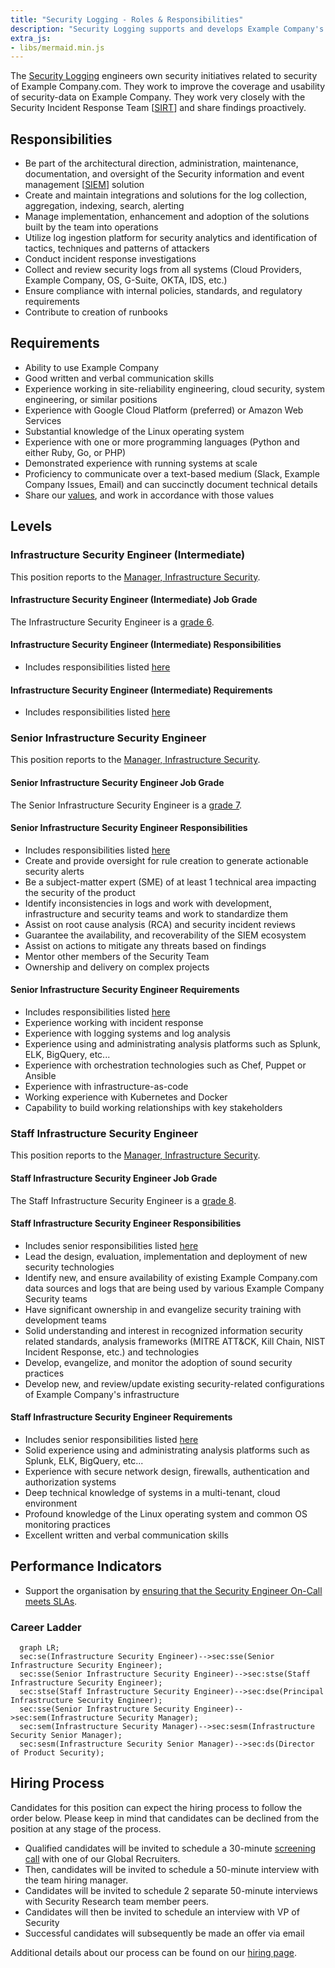 ```yaml
---
title: "Security Logging - Roles & Responsibilities"
description: "Security Logging supports and develops Example Company's security log ingestion platform."
extra_js:
- libs/mermaid.min.js
---
```


The [Security Logging](/handbook/security/) engineers own security initiatives related to security of Example Company.com.
They work to improve the coverage and usability of security-data on Example Company.
They work very closely with the Security Incident Response Team [[SIRT](/handbook/security/security-operations/sirt/)] and share findings proactively.

## Responsibilities

- Be part of the architectural direction, administration, maintenance, documentation, and oversight of the Security information and event management [[SIEM](https://en.wikipedia.org/wiki/Security_information_and_event_management)] solution
- Create and maintain integrations and solutions for the log collection, aggregation, indexing, search, alerting
- Manage implementation, enhancement and adoption of the solutions built by the team into operations
- Utilize log ingestion platform for security analytics and identification of tactics, techniques and patterns of attackers
- Conduct incident response investigations
- Collect and review security logs from all systems (Cloud Providers, Example Company, OS, G-Suite, OKTA, IDS, etc.)
- Ensure compliance with internal policies, standards, and regulatory requirements
- Contribute to creation of runbooks

## Requirements

- Ability to use Example Company
- Good written and verbal communication skills
- Experience working in site-reliability engineering, cloud security, system engineering, or similar positions
- Experience with Google Cloud Platform (preferred) or Amazon Web Services
- Substantial knowledge of the Linux operating system
- Experience with one or more programming languages (Python and either Ruby, Go, or PHP)
- Demonstrated experience with running systems at scale
- Proficiency to communicate over a text-based medium (Slack, Example Company Issues, Email) and can succinctly document technical details
- Share our [values](/handbook/values/), and work in accordance with those values

## Levels

### Infrastructure Security Engineer (Intermediate)

This position reports to the [Manager, Infrastructure Security](/job-families/security/infrastructure-security/#manager-infrastructure-security).

#### Infrastructure Security Engineer (Intermediate) Job Grade

The Infrastructure Security Engineer is a [grade 6](/handbook/total-rewards/compensation/compensation-calculator/#example_company-job-grades).

#### Infrastructure Security Engineer (Intermediate) Responsibilities

- Includes responsibilities listed [here](#responsibilities)

#### Infrastructure Security Engineer (Intermediate) Requirements

- Includes responsibilities listed [here](#requirements)

### Senior Infrastructure Security Engineer

This position reports to the [Manager, Infrastructure Security](/job-families/security/infrastructure-security/#manager-infrastructure-security).

#### Senior Infrastructure Security Engineer Job Grade

The Senior Infrastructure Security Engineer is a [grade 7](/handbook/total-rewards/compensation/compensation-calculator/#example_company-job-grades).

#### Senior Infrastructure Security Engineer Responsibilities

- Includes responsibilities listed [here](#requirements)
- Create and provide oversight for rule creation to generate actionable security alerts
- Be a subject-matter expert (SME) of at least 1 technical area impacting the security of the product
- Identify inconsistencies in logs and work with development, infrastructure and security teams and work to standardize them
- Assist on root cause analysis (RCA) and security incident reviews
- Guarantee the availability, and recoverability of the SIEM ecosystem
- Assist on actions to mitigate any threats based on findings
- Mentor other members of the Security Team
- Ownership and delivery on complex projects

#### Senior Infrastructure Security Engineer Requirements

- Includes responsibilities listed [here](#requirements)
- Experience working with incident response
- Experience with logging systems and log analysis
- Experience using and administrating analysis platforms such as Splunk, ELK, BigQuery, etc...
- Experience with orchestration technologies such as Chef, Puppet or Ansible
- Experience with infrastructure-as-code
- Working experience with Kubernetes and Docker
- Capability to build working relationships with key stakeholders

### Staff Infrastructure Security Engineer

This position reports to the [Manager, Infrastructure Security](/job-families/security/infrastructure-security/#manager-infrastructure-security).

#### Staff Infrastructure Security Engineer Job Grade

The Staff Infrastructure Security Engineer is a [grade 8](/handbook/total-rewards/compensation/compensation-calculator/#example_company-job-grades).

#### Staff Infrastructure Security Engineer Responsibilities

- Includes senior responsibilities listed [here](#senior-infrastructure-security-engineer-responsibilities)
- Lead the design, evaluation, implementation and deployment of new security technologies
- Identify new, and ensure availability of existing Example Company.com data sources and logs that are being used by various Example Company Security teams
- Have significant ownership in and evangelize security training with development teams
- Solid understanding and interest in recognized information security related standards, analysis frameworks (MITRE ATT&CK, Kill Chain, NIST Incident Response, etc.) and technologies
- Develop, evangelize, and monitor the adoption of sound security practices
- Develop new, and review/update existing security-related configurations of Example Company's infrastructure

#### Staff Infrastructure Security Engineer Requirements

- Includes senior responsibilities listed [here](#senior-infrastructure-security-engineer-requirements)
- Solid experience using and administrating analysis platforms such as Splunk, ELK, BigQuery, etc...
- Experience with secure network design, firewalls, authentication and authorization systems
- Deep technical knowledge of systems in a multi-tenant, cloud environment
- Profound knowledge of the Linux operating system and common OS monitoring practices
- Excellent written and verbal communication skills

## Performance Indicators

- Support the organisation by [ensuring that the Security Engineer On-Call meets SLAs](/handbook/security/performance-indicators/#sirt-former-security-operations-page-volume).

### Career Ladder

```mermaid
  graph LR;
  sec:se(Infrastructure Security Engineer)-->sec:sse(Senior Infrastructure Security Engineer);
  sec:sse(Senior Infrastructure Security Engineer)-->sec:stse(Staff Infrastructure Security Engineer);
  sec:stse(Staff Infrastructure Security Engineer)-->sec:dse(Principal Infrastructure Security Engineer);
  sec:sse(Senior Infrastructure Security Engineer)-->sec:sem(Infrastructure Security Manager);
  sec:sem(Infrastructure Security Manager)-->sec:sesm(Infrastructure Security Senior Manager);
  sec:sesm(Infrastructure Security Senior Manager)-->sec:ds(Director of Product Security);
```

## Hiring Process

Candidates for this position can expect the hiring process to follow the order below. Please keep in mind that candidates can be declined from the position at any stage of the process.

- Qualified candidates will be invited to schedule a 30-minute [screening call](/handbook/hiring/interviewing/#screening-call) with one of our Global Recruiters.
- Then, candidates will be invited to schedule a 50-minute interview with the team hiring manager.
- Candidates will be invited to schedule 2 separate 50-minute interviews with Security Research team member peers.
- Candidates will then be invited to schedule an interview with VP of Security
- Successful candidates will subsequently be made an offer via email

Additional details about our process can be found on our [hiring page](/handbook/hiring/).
